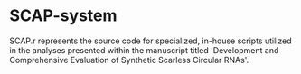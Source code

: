# SCAP-system
SCAP.r represents the source code for specialized, in-house scripts utilized in the analyses presented within the manuscript titled 'Development and Comprehensive Evaluation of Synthetic Scarless Circular RNAs'.
